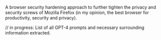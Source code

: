 A browser security hardening approach to further tighten the privacy and security screws of Mozilla Firefox (in my opinion, the best browser for productivity, security and privacy).

// in progress: List of all GPT-4 prompts and necessary surrounding information extracted.
